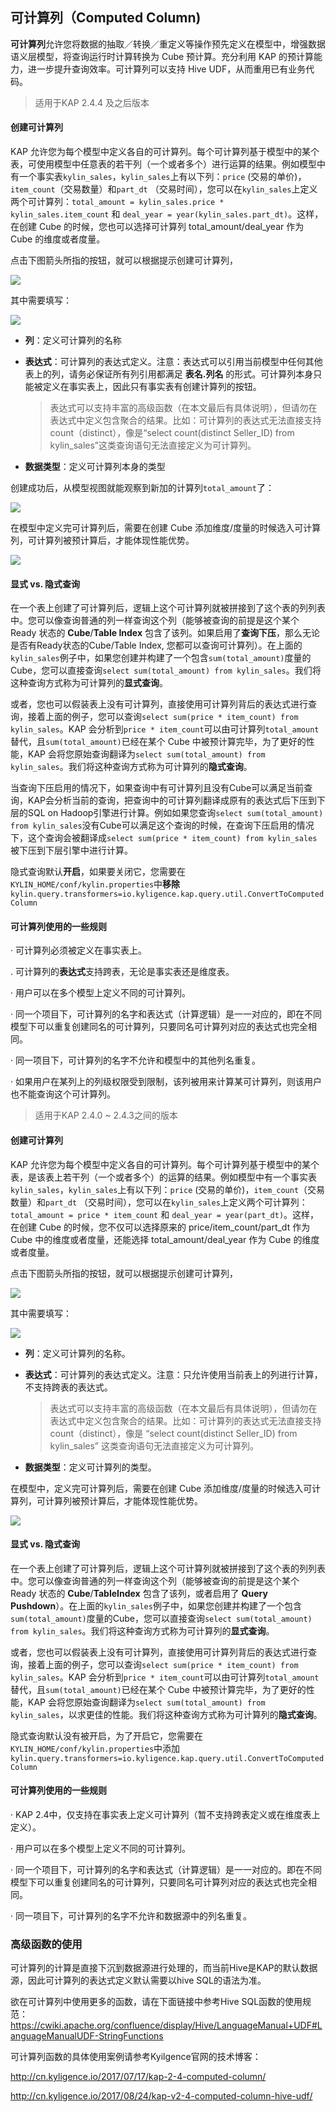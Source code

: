 ## 可计算列（Computed Column)

**可计算列**允许您将数据的抽取／转换／重定义等操作预先定义在模型中，增强数据语义层模型，将查询运行时计算转换为 Cube 预计算。充分利用 KAP 的预计算能力，进一步提升查询效率。可计算列可以支持 Hive UDF，从而重用已有业务代码。

> 适用于KAP 2.4.4 及之后版本
>

#### 创建可计算列

KAP 允许您为每个模型中定义各自的可计算列。每个可计算列基于模型中的某个表，可使用模型中任意表的若干列（一个或者多个）进行运算的结果。例如模型中有一个事实表`kylin_sales`，`kylin_sales`上有以下列：`price` (交易的单价)，`item_count`（交易数量）和`part_dt` （交易时间），您可以在`kylin_sales`上定义两个可计算列：`total_amount = kylin_sales.price * kylin_sales.item_count` 和 `deal_year = year(kylin_sales.part_dt)`。这样，在创建 Cube 的时候，您也可以选择可计算列 total_amount/deal_year 作为 Cube 的维度或者度量。

点击下图箭头所指的按钮，就可以根据提示创建可计算列，

![](images/computed_column_cn.1.png)

其中需要填写：

![](images/computed_column_cn.2.kap244.png)

+ **列**：定义可计算列的名称

+ **表达式**：可计算列的表达式定义。注意：表达式可以引用当前模型中任何其他表上的列，请务必保证所有列引用都满足 **表名.列名** 的形式。可计算列本身只能被定义在事实表上，因此只有事实表有创建计算列的按钮。

  > 表达式可以支持丰富的高级函数（在本文最后有具体说明），但请勿在表达式中定义包含聚合的结果。比如：可计算列的表达式无法直接支持count（distinct），像是“select count(distinct Seller_ID) from kylin_sales”这类查询语句无法直接定义为可计算列。

+ **数据类型**：定义可计算列本身的类型

创建成功后，从模型视图就能观察到新加的计算列`total_amount`了：

![](images/computed_column_cn.4.png)


在模型中定义完可计算列后，需要在创建 Cube 添加维度/度量的时候选入可计算列，可计算列被预计算后，才能体现性能优势。

![](images/computed_column_cn.3.png)


#### 显式 vs. 隐式查询

在一个表上创建了可计算列后，逻辑上这个可计算列就被拼接到了这个表的列列表中。您可以像查询普通的列一样查询这个列（能够被查询的前提是这个某个 Ready 状态的 **Cube**/**Table Index** 包含了该列。如果启用了**查询下压**，那么无论是否有Ready状态的Cube/Table Index, 您都可以查询可计算列）。在上面的`kylin_sales`例子中，如果您创建并构建了一个包含`sum(total_amount)`度量的Cube，您可以直接查询`select sum(total_amount) from kylin_sales`。我们将这种查询方式称为可计算列的**显式查询**。

或者，您也可以假装表上没有可计算列，直接使用可计算列背后的表达式进行查询，接着上面的例子，您可以查询`select sum(price * item_count) from kylin_sales`。KAP 会分析到`price * item_count`可以由可计算列`total_amount`替代，且`sum(total_amount)`已经在某个 Cube 中被预计算完毕，为了更好的性能，KAP 会将您原始查询翻译为`select sum(total_amount) from kylin_sales`。我们将这种查询方式称为可计算列的**隐式查询**。

当查询下压启用的情况下，如果查询中有可计算列且没有Cube可以满足当前查询，KAP会分析当前的查询，把查询中的可计算列翻译成原有的表达式后下压到下层的SQL on Hadoop引擎进行计算。例如如果您查询`select sum(total_amount) from kylin_sales`没有Cube可以满足这个查询的时候，在查询下压启用的情况下，这个查询会被翻译成`select sum(price * item_count) from kylin_sales`被下压到下层引擎中进行计算。

隐式查询默认**开启**，如果要关闭它，您需要在`KYLIN_HOME/conf/kylin.properties`中**移除**`kylin.query.transformers=io.kyligence.kap.query.util.ConvertToComputedColumn` 

#### 可计算列使用的一些规则

· 可计算列必须被定义在事实表上。

. 可计算列的**表达式**支持跨表，无论是事实表还是维度表。

· 用户可以在多个模型上定义不同的可计算列。

· 同一个项目下，可计算列的名字和表达式（计算逻辑）是一一对应的，即在不同模型下可以重复创建同名的可计算列，只要同名可计算列对应的表达式也完全相同。

· 同一项目下，可计算列的名字不允许和模型中的其他列名重复。

· 如果用户在某列上的列级权限受到限制，该列被用来计算某可计算列，则该用户也不能查询这个可计算列。

>  适用于KAP 2.4.0 ~ 2.4.3之间的版本
>

#### 创建可计算列

KAP 允许您为每个模型中定义各自的可计算列。每个可计算列基于模型中的某个表，是该表上若干列（一个或者多个）的运算的结果。例如模型中有一个事实表`kylin_sales`，`kylin_sales`上有以下列：`price` (交易的单价)，`item_count`（交易数量）和`part_dt` （交易时间），您可以在`kylin_sales`上定义两个可计算列：`total_amount = price * item_count` 和 `deal_year = year(part_dt)`。这样，在创建 Cube 的时候，您不仅可以选择原来的 price/item_count/part_dt 作为 Cube 中的维度或者度量，还能选择 total_amount/deal_year 作为 Cube 的维度或者度量。

点击下图箭头所指的按钮，就可以根据提示创建可计算列，

![](images/computed_column_cn.1.png)

其中需要填写：

![](images/computed_column_cn.2.png)

+ **列**：定义可计算列的名称。

+ **表达式**：可计算列的表达式定义。注意：只允许使用当前表上的列进行计算，不支持跨表的表达式。

  > 表达式可以支持丰富的高级函数（在本文最后有具体说明），但请勿在表达式中定义包含聚合的结果。比如：可计算列的表达式无法直接支持count（distinct），像是 “select count(distinct Seller_ID) from kylin_sales” 这类查询语句无法直接定义为可计算列。

+ **数据类型**：定义可计算列的类型。

在模型中，定义完可计算列后，需要在创建 Cube 添加维度/度量的时候选入可计算列，可计算列被预计算后，才能体现性能优势。

![](images/computed_column_cn.3.png)


#### 显式 vs. 隐式查询

在一个表上创建了可计算列后，逻辑上这个可计算列就被拼接到了这个表的列列表中。您可以像查询普通的列一样查询这个列（能够被查询的前提是这个某个 Ready 状态的 **Cube**/**TableIndex** 包含了该列，或者启用了 **Query Pushdown**）。在上面的`kylin_sales`例子中，如果您创建并构建了一个包含`sum(total_amount)`度量的Cube，您可以直接查询`select sum(total_amount) from kylin_sales`。我们将这种查询方式称为可计算列的**显式查询**。

或者，您也可以假装表上没有可计算列，直接使用可计算列背后的表达式进行查询，接着上面的例子，您可以查询`select sum(price * item_count) from kylin_sales`。KAP 会分析到`price * item_count`可以由可计算列`total_amount`替代，且`sum(total_amount)`已经在某个 Cube 中被预计算完毕，为了更好的性能，KAP 会将您原始查询翻译为`select sum(total_amount) from kylin_sales`，以求更佳的性能。我们将这种查询方式称为可计算列的**隐式查询**。

隐式查询默认没有被开启，为了开启它，您需要在`KYLIN_HOME/conf/kylin.properties`中添加`kylin.query.transformers=io.kyligence.kap.query.util.ConvertToComputedColumn` 



#### 可计算列使用的一些规则

· KAP 2.4中，仅支持在事实表上定义可计算列（暂不支持跨表定义或在维度表上定义）。

· 用户可以在多个模型上定义不同的可计算列。

· 同一个项目下，可计算列的名字和表达式（计算逻辑）是一一对应的。即在不同模型下可以重复创建同名的可计算列，只要同名可计算列对应的表达式也完全相同。

· 同一项目下，可计算列的名字不允许和数据源中的列名重复。



### 高级函数的使用

可计算列的计算是直接下沉到数据源进行处理的，而当前Hive是KAP的默认数据源，因此可计算列的表达式定义默认需要以hive SQL的语法为准。

欲在可计算列中使用更多的函数，请在下面链接中参考Hive SQL函数的使用规范：
https://cwiki.apache.org/confluence/display/Hive/LanguageManual+UDF#LanguageManualUDF-StringFunctions

可计算列函数的具体使用案例请参考Kyilgence官网的技术博客：

http://cn.kyligence.io/2017/07/17/kap-2-4-computed-column/

http://cn.kyligence.io/2017/08/24/kap-v2-4-computed-column-hive-udf/



